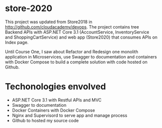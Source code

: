 # store-2020

This project was updated from Store2018 in http://github.com/cloudacademy/devops.
The project contains tree Backend APIs with ASP.NET Core 3.1 (AccountService, InventoryService and ShoppingCartService) and web app (Store2020) that consumes APIs on Index page.

Until Course One, I saw about Refactor and Redesign one monolith application in Microservices, use Swagger to documentation and containers with Docker Compose to build a complete solution with code hosted on Github.

# Techonologies envolved

- ASP.NET Core 3.1 with Restful APIs and MVC
- Swagger to documentation
- Docker Containers with Docker Compose
- Nginx and Supervisord to serve app and manage process
- Github to hosted my source code
